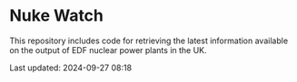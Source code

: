 # Nuke Watch

This repository includes code for retrieving the latest information available on the output of EDF nuclear power plants in the UK.

Last updated: 2024-09-27 08:18